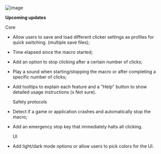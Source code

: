 ![image](https://github.com/user-attachments/assets/2f6e249f-8238-4c0f-8f48-1adc6a977caa)

**Upcoming updates**

  Core
- Allow users to save and load different clicker settings as profiles for quick switching. (multiple save files);
- Time elapsed since the macro started;
- Add an option to stop clicking after a certain number of clicks;
- Play a sound when starting/stopping the macro or after completing a specific number of clicks;
- Add tooltips to explain each feature and a "Help" button to show detailed usage instructions (x Not sure).

  Safety protocols
- Detect if a game or application crashes and automatically stop the macro;
- Add an emergency stop key that immediately halts all clicking.

  UI
- Add light/dark mode options or allow users to pick colors for the UI.
